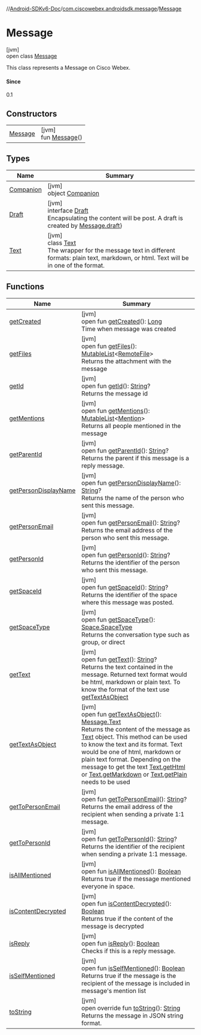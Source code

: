 //[Android-SDKv6-Doc](../../../index.md)/[com.ciscowebex.androidsdk.message](../index.md)/[Message](index.md)

# Message

[jvm]\
open class [Message](index.md)

This class represents a Message on Cisco Webex.

#### Since

0.1

## Constructors

| | |
|---|---|
| [Message](-message.md) | [jvm]<br>fun [Message](-message.md)() |

## Types

| Name | Summary |
|---|---|
| [Companion](-companion/index.md) | [jvm]<br>object [Companion](-companion/index.md) |
| [Draft](-draft/index.md) | [jvm]<br>interface [Draft](-draft/index.md)<br>Encapsulating the content will be post. A draft is created by [Message.draft](-companion/draft.md)} |
| [Text](-text/index.md) | [jvm]<br>class [Text](-text/index.md)<br>The wrapper for the message text in different formats: plain text, markdown, or html. Text will be in one of the format. |

## Functions

| Name | Summary |
|---|---|
| [getCreated](get-created.md) | [jvm]<br>open fun [getCreated](get-created.md)(): [Long](https://kotlinlang.org/api/latest/jvm/stdlib/kotlin/-long/index.html)<br>Time when message was created |
| [getFiles](get-files.md) | [jvm]<br>open fun [getFiles](get-files.md)(): [MutableList](https://kotlinlang.org/api/latest/jvm/stdlib/kotlin.collections/-mutable-list/index.html)&lt;[RemoteFile](../-remote-file/index.md)&gt;<br>Returns the attachment with the message |
| [getId](get-id.md) | [jvm]<br>open fun [getId](get-id.md)(): [String](https://kotlinlang.org/api/latest/jvm/stdlib/kotlin/-string/index.html)?<br>Returns the message id |
| [getMentions](get-mentions.md) | [jvm]<br>open fun [getMentions](get-mentions.md)(): [MutableList](https://kotlinlang.org/api/latest/jvm/stdlib/kotlin.collections/-mutable-list/index.html)&lt;[Mention](../-mention/index.md)&gt;<br>Returns all people mentioned in the message |
| [getParentId](get-parent-id.md) | [jvm]<br>open fun [getParentId](get-parent-id.md)(): [String](https://kotlinlang.org/api/latest/jvm/stdlib/kotlin/-string/index.html)?<br>Returns the parent if this message is a reply message. |
| [getPersonDisplayName](get-person-display-name.md) | [jvm]<br>open fun [getPersonDisplayName](get-person-display-name.md)(): [String](https://kotlinlang.org/api/latest/jvm/stdlib/kotlin/-string/index.html)?<br>Returns the name of the person who sent this message. |
| [getPersonEmail](get-person-email.md) | [jvm]<br>open fun [getPersonEmail](get-person-email.md)(): [String](https://kotlinlang.org/api/latest/jvm/stdlib/kotlin/-string/index.html)?<br>Returns the email address of the person who sent this message. |
| [getPersonId](get-person-id.md) | [jvm]<br>open fun [getPersonId](get-person-id.md)(): [String](https://kotlinlang.org/api/latest/jvm/stdlib/kotlin/-string/index.html)?<br>Returns the identifier of the person who sent this message. |
| [getSpaceId](get-space-id.md) | [jvm]<br>open fun [getSpaceId](get-space-id.md)(): [String](https://kotlinlang.org/api/latest/jvm/stdlib/kotlin/-string/index.html)?<br>Returns the identifier of the space where this message was posted. |
| [getSpaceType](get-space-type.md) | [jvm]<br>open fun [getSpaceType](get-space-type.md)(): [Space.SpaceType](../../com.ciscowebex.androidsdk.space/-space/-space-type/index.md)<br>Returns the conversation type such as group, or direct |
| [getText](get-text.md) | [jvm]<br>open fun [getText](get-text.md)(): [String](https://kotlinlang.org/api/latest/jvm/stdlib/kotlin/-string/index.html)?<br>Returns the text contained in the message. Returned text format would be html, markdown or plain text. To know the format of the text use [getTextAsObject](get-text-as-object.md) |
| [getTextAsObject](get-text-as-object.md) | [jvm]<br>open fun [getTextAsObject](get-text-as-object.md)(): [Message.Text](-text/index.md)<br>Returns the content of the message as [Text](-text/index.md) object. This method can be used to know the text and its format. Text would be one of html, markdown or plain text format. Depending on the message to get the text [Text.getHtml](-text/get-html.md) or [Text.getMarkdown](-text/get-markdown.md) or [Text.getPlain](-text/get-plain.md) needs to be used |
| [getToPersonEmail](get-to-person-email.md) | [jvm]<br>open fun [getToPersonEmail](get-to-person-email.md)(): [String](https://kotlinlang.org/api/latest/jvm/stdlib/kotlin/-string/index.html)?<br>Returns the email address of the recipient when sending a private 1:1 message. |
| [getToPersonId](get-to-person-id.md) | [jvm]<br>open fun [getToPersonId](get-to-person-id.md)(): [String](https://kotlinlang.org/api/latest/jvm/stdlib/kotlin/-string/index.html)?<br>Returns the identifier of the recipient when sending a private 1:1 message. |
| [isAllMentioned](is-all-mentioned.md) | [jvm]<br>open fun [isAllMentioned](is-all-mentioned.md)(): [Boolean](https://kotlinlang.org/api/latest/jvm/stdlib/kotlin/-boolean/index.html)<br>Returns true if the message mentioned everyone in space. |
| [isContentDecrypted](is-content-decrypted.md) | [jvm]<br>open fun [isContentDecrypted](is-content-decrypted.md)(): [Boolean](https://kotlinlang.org/api/latest/jvm/stdlib/kotlin/-boolean/index.html)<br>Returns true if the content of the message is decrypted |
| [isReply](is-reply.md) | [jvm]<br>open fun [isReply](is-reply.md)(): [Boolean](https://kotlinlang.org/api/latest/jvm/stdlib/kotlin/-boolean/index.html)<br>Checks if this is a reply message. |
| [isSelfMentioned](is-self-mentioned.md) | [jvm]<br>open fun [isSelfMentioned](is-self-mentioned.md)(): [Boolean](https://kotlinlang.org/api/latest/jvm/stdlib/kotlin/-boolean/index.html)<br>Returns true if the message is the recipient of the message is included in message's mention list |
| [toString](to-string.md) | [jvm]<br>open override fun [toString](to-string.md)(): [String](https://kotlinlang.org/api/latest/jvm/stdlib/kotlin/-string/index.html)<br>Returns the message in JSON string format. |
